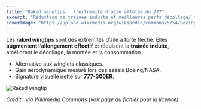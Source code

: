 ```yaml
---
title: "Raked wingtips : l’extrémité d’aile affûtée du 777"
excerpt: "Réduction de trainée induite et meilleures perfs décollage/ montée."
coverImage: "https://upload.wikimedia.org/wikipedia/commons/5/54/Boeing_777-300%2C_Singapore_Airlines_raked_wingtips_%286991925488%29.jpg"
---
```


Les **raked wingtips** sont des extrémités d’aile à forte flèche. Elles **augmentent l’allongement effectif** et réduisent la **traînée induite**, améliorant le décollage, la montée et la consommation.

- Alternative aux winglets classiques.  
- Gain aérodynamique mesuré lors des essais Boeing/NASA.  
- Signature visuelle nette sur **777-300ER**.

![Raked wingtip](https://upload.wikimedia.org/wikipedia/commons/5/54/Boeing_777-300%2C_Singapore_Airlines_raked_wingtips_%286991925488%29.jpg)

*Crédit : via Wikimedia Commons (voir page du fichier pour la licence).*


